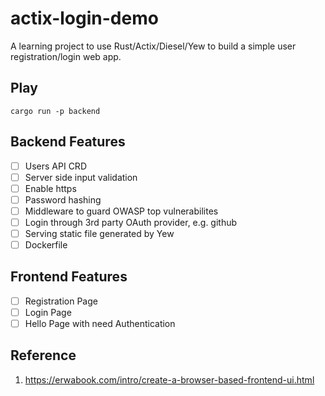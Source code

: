 # actix-login-demo

A learning project to use Rust/Actix/Diesel/Yew to build a simple user registration/login web app.

## Play

```shell
cargo run -p backend
```

## Backend Features

- [ ] Users API CRD
- [ ] Server side input validation
- [ ] Enable https
- [ ] Password hashing
- [ ] Middleware to guard OWASP top vulnerabilites
- [ ] Login through 3rd party OAuth provider, e.g. github
- [ ] Serving static file generated by Yew
- [ ] Dockerfile

## Frontend Features
- [ ] Registration Page
- [ ] Login Page
- [ ] Hello Page with need Authentication

## Reference

1. https://erwabook.com/intro/create-a-browser-based-frontend-ui.html
